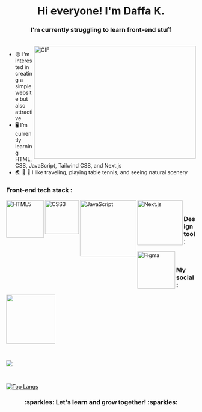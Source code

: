 <h1 align="center">Hi everyone! I'm Daffa K.</h1>
<h3 align="center">I'm currently struggling to learn front-end stuff</h3>
<br />
<img align="right" alt="GIF" width="430" height="300" src="https://github.com/abhisheknaiidu/abhisheknaiidu/blob/master/code.gif?raw=true" />

- :smile: I’m interested in creating a simple website but also attractive
- :desktop_computer:	 I’m currently learning HTML, CSS, JavaScript, Tailwind CSS, and Next.js
- :earth_asia: :ping_pong: :deciduous_tree: I like traveling, playing table tennis, and seeing natural scenery

<h3>Front-end tech stack :</h3>
<img align="left" alt="HTML5" width="100px" src="https://img.shields.io/badge/html5-%23E34F26.svg?style=for-the-badge&logo=html5&logoColor=white" />
<img align="left" alt="CSS3" width="90px" src="https://img.shields.io/badge/css3-%231572B6.svg?style=for-the-badge&logo=css3&logoColor=white" />
<img align="left" alt="JavaScript" width="150px" src="https://img.shields.io/badge/javascript-%23323330.svg?style=for-the-badge&logo=javascript&logoColor=%23F7DF1E" />
<img align="left" alt="Next.js" width="120px" src="https://img.shields.io/badge/next.js-000000?style=for-the-badge&logo=nextdotjs&logoColor=white" />

                                                                                                                                            
<br />
<h3>Design tool :</h3>
<img align="left" alt="Figma" width="100px" src="https://img.shields.io/badge/figma-%23F24E1E.svg?style=for-the-badge&logo=figma&logoColor=white" />

<br />

<h3>My social :</h3>

[<img width="130px" src="https://img.shields.io/badge/LinkedIn-0077B5?style=for-the-badge&logo=linkedin&logoColor=white">](https://www.linkedin.com/in/daffa-kamal-606973221)

  
<br />

<p><img src="https://github-readme-stats.vercel.app/api?username=wannabegooddevv&theme=react&show_icons=true&locale=en"/></p>
  
<br />
  
[![Top Langs](https://github-readme-stats.vercel.app/api/top-langs/?username=wannabegooddevv&theme=react&layout=compact)](https://github.com/wannabegooddevv/github-readme-stats)

<h3 align="center">:sparkles: Let's learn and grow together! :sparkles:</h3>


<!---
wannabegooddevv/wannabegooddevv is a ✨ special ✨ repository because its `README.md` (this file) appears on your GitHub profile.
You can click the Preview link to take a look at your changes.
--->

